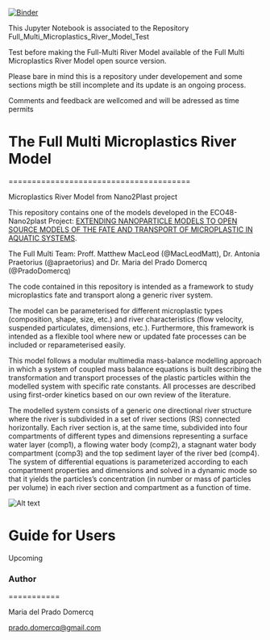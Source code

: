[![Binder](https://mybinder.org/badge_logo.svg)](https://mybinder.org/v2/gh/Nano2PlastProject/TheFullMulti_RIVER/HEAD)

This Jupyter Notebook is associated to the Repository Full_Multi_Microplastics_River_Model_Test

Test before making the Full-Multi River Model available of the Full Multi Microplastics River Model open source version.

Please bare in mind this is a repository under developement and some sections migth be still incomplete and its update is an ongoing process.

Comments and feedback are wellcomed and will be adressed as time permits

# The Full Multi Microplastics River Model
=======================================

Microplastics River Model from Nano2Plast project

This repository contains one of the models developed in the ECO48-Nano2plast Project: [EXTENDING NANOPARTICLE MODELS TO OPEN SOURCE MODELS OF THE FATE AND TRANSPORT OF MICROPLASTIC IN AQUATIC SYSTEMS](https://bit.ly/35WxEPF).

The Full Multi Team: Proff. Matthew MacLeod (@MacLeodMatt), Dr. Antonia Praetorius (@apraetorius) and Dr. Maria del Prado Domercq (@PradoDomercq)

The code contained in this repository is intended as a framework to study microplastics fate and transport along a generic river system.

The model can be parameterised for different microplastic types (composition, shape, size, etc.) and river characteristics (flow velocity, suspended particulates, dimensions, etc.). Furthermore, this framework is intended as a flexible tool where new or updated fate processes can be included or reparameterised easily. 

This model follows a modular multimedia mass-balance modelling approach in which a system of coupled mass balance equations is built describing the transformation and transport processes of the plastic particles within the modelled system with specific rate constants. All processes are described using first-order kinetics based on our own review of the literature.

The modelled system consists of a generic one directional river structure where the river is subdivided in a set of river sections (RS) connected horizontally. Each river section is, at the same time, subdivided into four compartments of different types and dimensions representing a surface water layer (comp1), a flowing water body (comp2), a stagnant water body compartment (comp3) and the top sediment layer of the river bed (comp4). The system of differential equations is parameterized according to each compartment properties and dimensions and solved in a dynamic mode so that it yields the particles’s concentration (in number or mass of particles per volume) in each river section and compartment as a function of time.


![Alt text](https://github.com/PradoDomercq/Nano2Plast_RiverModel/blob/main/FigureGenericRiver.png "Generic River")


# Guide for Users

Upcoming

### Author
===========

Maria del Prado Domercq

prado.domercq@gmail.com
